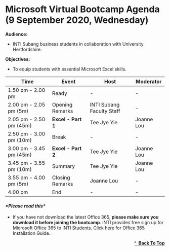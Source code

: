 # Microsoft Virtual Bootcamp Agenda (9 September 2020, Wednesday)

**Audience:** 
- INTI Subang business students in collaboration with University Hertfordshire.

**Objectives:** 
- To equip students with essential Microsoft Excel skills.

| Time                    | Event              | Host                      | Moderator  |
| ----------------------- | ------------------ | ------------------------- | ---------- |
| 1.50 pm - 2.00 pm       | Ready              | -                         | -          |
| 2.00 pm - 2.05 pm (5m)  | Opening Remarks    | INTI Subang Faculty Staff | -          |
| 2.05 pm - 2.50 pm (45m) | **Excel - Part 1** | Tee Jye Yie               | Joanne Lou |
| 2.50 pm - 3.00 pm (10m) | Break              | -                         | -          |
| 3.00 pm - 3.45 pm (45m) | **Excel - Part 2** | Tee Jye Yie               | Joanne Lou |
| 3.45 pm - 3.55 pm (10m) | Summary            | Tee Jye Yie               | Joanne Lou |
| 3.55 pm - 4.00 pm (5m)  | Closing Remarks    | Joanne Lou                | -          |
| 4.00 pm                 | End                | -                         | -          |


<h4><em>*Please read this*</em></h4>

- If you have not download the latest Office 365, ****please make sure you download** it before joining the bootcamp**. 
INTI provides free sign up for Microsoft Office 365 to INTI Students. Click [here](https://github.com/cyeehan/microsoft-resources) for Office 365 Installation Guide.

<div align="right">
    <b><a href="#microsoft-virtual-bootcamp-agenda-26-aug-2020-wednesday">^&nbsp Back To Top</a></b>
</div>
